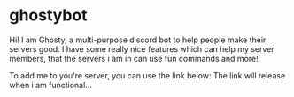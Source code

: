 # ghostybot
Hi! I am Ghosty, a multi-purpose discord bot to help people make their servers good. I have some really nice features which can help my server members, that the servers i am in can use fun commands and more!
 
To add me to you're server, you can use the link below:
The link will release when i am functional...


